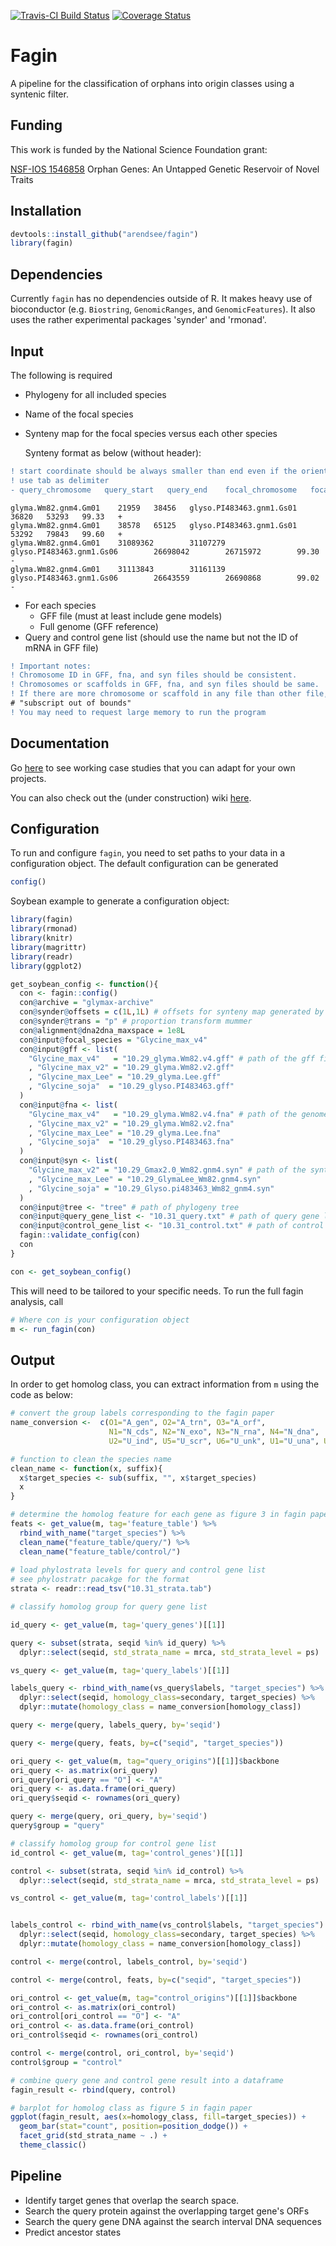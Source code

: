 [![Travis-CI Build Status](https://travis-ci.org/arendsee/fagin.svg?branch=dev)](https://travis-ci.org/arendsee/fagin)
[![Coverage Status](https://img.shields.io/codecov/c/github/arendsee/fagin/master.svg)](https://codecov.io/github/arendsee/fagin?branch=dev)

# Fagin

A pipeline for the classification of orphans into origin classes using a syntenic filter.

## Funding

This work is funded by the National Science Foundation grant:

[NSF-IOS 1546858](https://www.nsf.gov/awardsearch/showAward?AWD_ID=1546858)
Orphan Genes: An Untapped Genetic Reservoir of Novel Traits

## Installation

```R
devtools::install_github("arendsee/fagin")
library(fagin)
```

## Dependencies

Currently `fagin` has no dependencies outside of R. It makes heavy use of
bioconductor (e.g. `Biostring`, `GenomicRanges`, and `GenomicFeatures`). It
also uses the rather experimental packages 'synder' and 'rmonad'.

## Input

The following is required

 - Phylogeny for all included species
 - Name of the focal species
 - Synteny map for the focal species versus each other species
 
   Synteny format as below (without header):
 ```diff
 ! start coordinate should be always smaller than end even if the orientation is -
 ! use tab as delimiter
 - query_chromosome   query_start   query_end    focal_chromosome   focal_start  focal_end  orientation
 ```
 ```
 glyma.Wm82.gnm4.Gm01    21959   38456   glyso.PI483463.gnm1.Gs01        36820   53293   99.33   +
 glyma.Wm82.gnm4.Gm01    38578   65125   glyso.PI483463.gnm1.Gs01        53292   79843   99.60   +
 glyma.Wm82.gnm4.Gm01    31089362        31107279        glyso.PI483463.gnm1.Gs06        26698042        26715972        99.30   -
 glyma.Wm82.gnm4.Gm01    31113843        31161139        glyso.PI483463.gnm1.Gs06        26643559        26690868        99.02   -
 ```
 - For each species
   - GFF file (must at least include gene models)
   - Full genome (GFF reference)
 - Query and control gene list (should use the name but not the ID of mRNA in GFF file)
```diff
! Important notes:
! Chromosome ID in GFF, fna, and syn files should be consistent.
! Chromosomes or scaffolds in GFF, fna, and syn files should be same. 
! If there are more chromosome or scaffold in any file than other file, you may get error like this:
# "subscript out of bounds"
! You may need to request large memory to run the program
```
   
 

## Documentation

Go [here](https://github.com/arendsee/fagin-case-studies) to see working case
studies that you can adapt for your own projects.

You can also check out the (under construction) wiki [here](https://github.com/arendsee/fagin/wiki).

## Configuration

To run and configure `fagin`, you need to set paths to your data in
a configuration object. The default configuration can be generated

```R
config()
```

Soybean example to generate a configuration object:

```R
library(fagin)
library(rmonad)
library(knitr)
library(magrittr)
library(readr)
library(ggplot2)

get_soybean_config <- function(){
  con <- fagin::config()
  con@archive = "glymax-archive"
  con@synder@offsets = c(1L,1L) # offsets for synteny map generated by mummer
  con@synder@trans = "p" # proportion transform mummer
  con@alignment@dna2dna_maxspace = 1e8L
  con@input@focal_species = "Glycine_max_v4"
  con@input@gff <- list(
    "Glycine_max_v4"   = "10.29_glyma.Wm82.v4.gff" # path of the gff file
    , "Glycine_max_v2" = "10.29_glyma.Wm82.v2.gff"
    , "Glycine_max_Lee" = "10.29_glyma.Lee.gff"
    , "Glycine_soja"  = "10.29_glyso.PI483463.gff"
  )
  con@input@fna <- list(
    "Glycine_max_v4"   = "10.29_glyma.Wm82.v4.fna" # path of the genome sequence file
    , "Glycine_max_v2" = "10.29_glyma.Wm82.v2.fna"
    , "Glycine_max_Lee" = "10.29_glyma.Lee.fna"
    , "Glycine_soja"  = "10.29_glyso.PI483463.fna"
  )
  con@input@syn <- list(
    "Glycine_max_v2" = "10.29_Gmax2.0_Wm82.gnm4.syn" # path of the synteny map file
    , "Glycine_max_Lee" = "10.29_GlymaLee_Wm82.gnm4.syn"
    , "Glycine_soja" = "10.29_Glyso.pi483463_Wm82_gnm4.syn"  
  )
  con@input@tree <- "tree" # path of phylogeny tree
  con@input@query_gene_list <- "10.31_query.txt" # path of query gene list
  con@input@control_gene_list <- "10.31_control.txt" # path of control gene list
  fagin::validate_config(con)
  con
}

con <- get_soybean_config()
```


This will need to be tailored to your specific needs. To run the full fagin analysis, call

```R
# Where con is your configuration object
m <- run_fagin(con)
```

## Output

In order to get homolog class, you can extract information from `m` using the code as below:

```R
# convert the group labels corresponding to the fagin paper
name_conversion <-  c(O1="A_gen", O2="A_trn", O3="A_orf",
                      N1="N_cds", N2="N_exo", N3="N_rna", N4="N_dna",
                      U2="U_ind", U5="U_scr", U6="U_unk", U1="U_una", U3="U_nst", U7="U_tec")

# function to clean the species name
clean_name <- function(x, suffix){
  x$target_species <- sub(suffix, "", x$target_species)
  x
}

# determine the homolog feature for each gene as figure 3 in fagin paper 
feats <- get_value(m, tag='feature_table') %>%
  rbind_with_name("target_species") %>%
  clean_name("feature_table/query/") %>% 
  clean_name("feature_table/control/")
  
# load phylostrata levels for query and control gene list
# see phylostratr pacakge for the format
strata <- readr::read_tsv("10.31_strata.tab")

# classify homolog group for query gene list

id_query <- get_value(m, tag='query_genes')[[1]]

query <- subset(strata, seqid %in% id_query) %>%
  dplyr::select(seqid, std_strata_name = mrca, std_strata_level = ps)

vs_query <- get_value(m, tag='query_labels')[[1]]

labels_query <- rbind_with_name(vs_query$labels, "target_species") %>%
  dplyr::select(seqid, homology_class=secondary, target_species) %>%
  dplyr::mutate(homology_class = name_conversion[homology_class])

query <- merge(query, labels_query, by='seqid')

query <- merge(query, feats, by=c("seqid", "target_species"))

ori_query <- get_value(m, tag="query_origins")[[1]]$backbone
ori_query <- as.matrix(ori_query)
ori_query[ori_query == "O"] <- "A"
ori_query <- as.data.frame(ori_query)
ori_query$seqid <- rownames(ori_query)

query <- merge(query, ori_query, by='seqid')
query$group = "query"

# classify homolog group for control gene list
id_control <- get_value(m, tag='control_genes')[[1]]

control <- subset(strata, seqid %in% id_control) %>%
  dplyr::select(seqid, std_strata_name = mrca, std_strata_level = ps)

vs_control <- get_value(m, tag='control_labels')[[1]]


labels_control <- rbind_with_name(vs_control$labels, "target_species") %>%
  dplyr::select(seqid, homology_class=secondary, target_species) %>%
  dplyr::mutate(homology_class = name_conversion[homology_class])

control <- merge(control, labels_control, by='seqid')

control <- merge(control, feats, by=c("seqid", "target_species"))

ori_control <- get_value(m, tag="control_origins")[[1]]$backbone
ori_control <- as.matrix(ori_control)
ori_control[ori_control == "O"] <- "A"
ori_control <- as.data.frame(ori_control)
ori_control$seqid <- rownames(ori_control)

control <- merge(control, ori_control, by='seqid')
control$group = "control"

# combine query gene and control gene result into a dataframe
fagin_result <- rbind(query, control)

# barplot for homolog class as figure 5 in fagin paper
ggplot(fagin_result, aes(x=homology_class, fill=target_species)) +
  geom_bar(stat="count", position=position_dodge()) +
  facet_grid(std_strata_name ~ .) +
  theme_classic() 
```


## Pipeline

 - Identify target genes that overlap the search space.
 - Search the query protein against the overlapping target gene's ORFs
 - Search the query gene DNA against the search interval DNA sequences
 - Predict ancestor states
